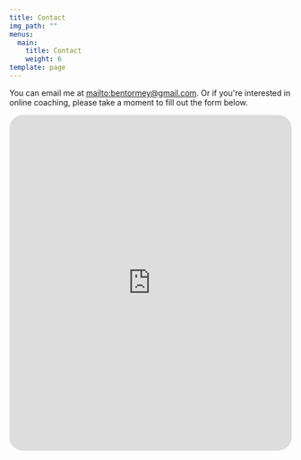 ```yaml
---
title: Contact
img_path: ""
menus:
  main:
    title: Contact
    weight: 6
template: page
---
```

You can email me at <mailto:bentormey@gmail.com>. Or if you're interested in online coaching, please take a moment to fill out the form below.

<iframe src="https://www.videoask.com/f668byxtq"
  allow="camera *; microphone *; autoplay *; encrypted-media *;"
  width="100%"
  height="600px"
  style="border: none; border-radius: 24px"
>
</iframe>
<!--
Set the width and height in px or % values. -->
